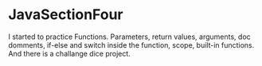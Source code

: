 # JavaSectionFour

I started to practice Functions. 
Parameters, return values, arguments, doc domments, if-else and switch inside the function, scope, built-in functions.
And there is a challange dice project.
